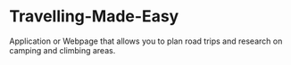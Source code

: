 # Travelling-Made-Easy
Application or Webpage that allows you to plan road trips and research on camping and climbing areas.
